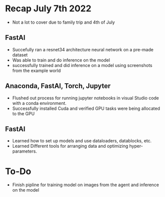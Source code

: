# Recap July 7th 2022
  - Not a lot to cover due to family trip and 4th of July
## FastAI
  - Succefully ran a resnet34 architecture neural network on a pre-made dataset
  - Was able to train and do inference on the model
  - successfully trained and did inference on a model using screenshots from the example world
## Anaconda, FastAI, Torch, Jupyter
  - Flushed out process for running jupyter notebooks in visual Studio code with a conda environment.
  - Successfully installed Cuda and verified GPU tasks were being allocated to the GPU
## FastAI
  - Learned how to set up models and use dataloaders, datablocks, etc.
  - Learned Different tools for arranging data and optimizing hyper-parameters.
# To-Do
  - Finish pipline for training model on images from the agent and inference on the model
